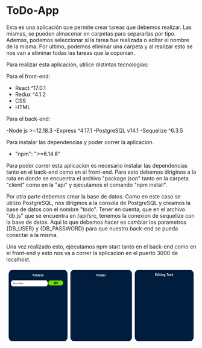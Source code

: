 # ToDo-App

Esta es una aplicación que permite crear tareas que debemos realizar. Las mismas, se pueden
almacenar en carpetas para separarlas por tipo. Ademas, podemos seleccionar si la tarea
fue realizada o editar el nombre de la misma. Por ultimo, podemos eliminar una carpeta y al
realizar esto se nos van a eliminar todas las tareas que la coponian.

Para realizar esta aplicación, utilice distintas tecnologias:
 
Para el front-end: 

- React ^17.0.1
- Redux ^4.1.2
- CSS
- HTML

Para el back-end:

-Node js >=12.18.3
-Express ^4.17.1
-PostgreSQL v14.1
-Sequelize ^6.3.5

Para instalar las dependencias y poder correr la aplicacion. 

- "npm": ">=6.14.6"

Para poder correr esta aplicacion es necesario instalar las dependencias tanto en el back-end
como en el front-end. Para esto debemos diriginos a la ruta en donde se encuentra el archivo 
"package.json" tanto en la carpeta "client" como en la "api" y ejecutamos el comando "npm
install".

Por otra parte debemos crear la base de datos. Como en este caso se utilizo PostgreSQL,
nos dirigmos a la consola de PostgreSQL y creamos la base de datos con el nombre "todo".
Tener en cuenta, que en el archivo "db.js" que se encuentra en /api/src, tenemos la conexion
de sequelize con la base de datos. Aqui lo que debemos hacer es cambiar los parametros 
{DB_USER} y {DB_PASSWORD} para que nuestro back-end se pueda conectar a la misma. 

Una vez realizado esto, ejecutamos npm start tanto en el back-end como en el front-end y
esto nos va a correr la aplicacion en el puerto 3000 de localhost. 

<img height="200" src="./Landing.png" />
